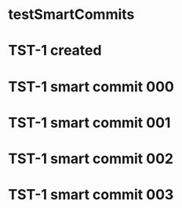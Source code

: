 # testSmartCommits

# TST-1 created

# TST-1 smart commit 000
# TST-1 smart commit 001
# TST-1 smart commit 002
# TST-1 smart commit 003


